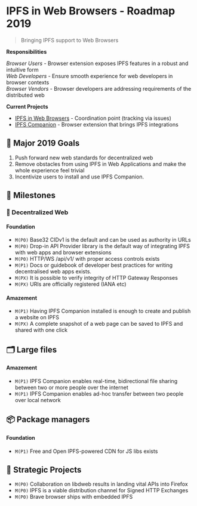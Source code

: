 # IPFS in Web Browsers - Roadmap 2019

> Bringing IPFS support to Web Browsers

**Responsibilities**

*Browser Users* - Browser extension exposes IPFS features in a robust and intuitive form  
*Web Developers* - Ensure smooth experience for web developers in browser contexts  
*Browser Vendors* - Browser developers are addressing requirements of the distributed web

**Current Projects**

-   [IPFS in Web Browsers](https://github.com/ipfs/in-web-browsers) - Coordination point (tracking via issues)   
-   [IPFS Companion](https://github.com/ipfs/ipfs-companion) - Browser extension that brings IPFS integrations


## 🚀 Major 2019 Goals

1.  Push forward new web standards for decentralized web
2.  Remove obstacles from using IPFS in Web Applications and make the whole experience feel trivial
3.  Incentivize users to install and use IPFS Companion.

## 💎 Milestones

### 🔄 Decentralized Web

#### Foundation

-   `M(P0)` Base32 CIDv1 is the default and can be used as authority in URLs
-   `M(P0)` Drop-in API Provider library is the default way of integrating IPFS with web apps and browser extensions
-   `M(P0)` HTTP/WS /api/v1/ with proper access controls exists
-   `M(P1)` Docs or guidebook of developer best practices for writing decentralised web apps exists.
-   `M(PX)` It is possible to verify integrity of HTTP Gateway Responses
-   `M(PX)` URIs are officially registered (IANA etc)

#### Amazement

-   `M(P1)` Having IPFS Companion installed is enough to create and publish a website on IPFS
-   `M(PX)` A complete snapshot of a web page can be saved to IPFS and shared with one click

## 🗂 Large files

#### Amazement

-   `M(P1)` IPFS Companion enables real-time, bidirectional file sharing between two or more people over the internet
-   `M(P1)` IPFS Companion enables ad-hoc transfer between two people over local network

## 📦 Package managers

#### Foundation

-   `M(P1)` Free and Open IPFS-powered CDN for JS libs exists

## 🧠 Strategic Projects

-   `M(P0)` Collaboration on libdweb results in landing vital APIs into Firefox
-   `M(P0)` IPFS is a viable distribution channel for Signed HTTP Exchanges
-   `M(P0)` Brave browser ships with embedded IPFS 
 
